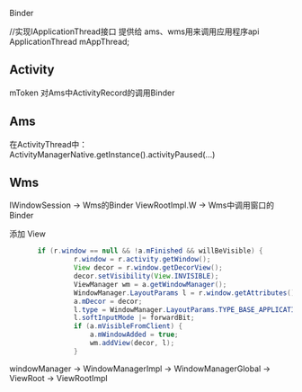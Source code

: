 Binder

//实现IApplicationThread接口 提供给 ams、wms用来调用应用程序api
ApplicationThread mAppThread;


## Activity

mToken   对Ams中ActivityRecord的调用Binder



## Ams
在ActivityThread中： ActivityManagerNative.getInstance().activityPaused(...)


## Wms

IWindowSession -> Wms的Binder
ViewRootImpl.W -> Wms中调用窗口的Binder

添加 View
```java
       if (r.window == null && !a.mFinished && willBeVisible) {
                r.window = r.activity.getWindow();
                View decor = r.window.getDecorView();
                decor.setVisibility(View.INVISIBLE);
                ViewManager wm = a.getWindowManager();
                WindowManager.LayoutParams l = r.window.getAttributes();
                a.mDecor = decor;
                l.type = WindowManager.LayoutParams.TYPE_BASE_APPLICATION;
                l.softInputMode |= forwardBit;
                if (a.mVisibleFromClient) {
                    a.mWindowAdded = true;
                    wm.addView(decor, l);
                }
```
windowManager -> WindowManagerImpl -> WindowManagerGlobal  -> ViewRoot -> ViewRootImpl
